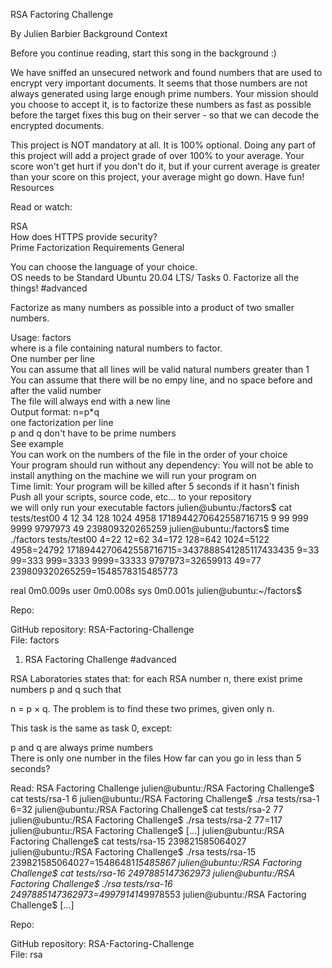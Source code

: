 RSA Factoring Challenge

By Julien Barbier
Background Context

Before you continue reading, start this song in the background :)

We have sniffed an unsecured network and found numbers that are used to encrypt very important documents. It seems that those numbers are not always generated using large enough prime numbers. Your mission should you choose to accept it, is to factorize these numbers as fast as possible before the target fixes this bug on their server - so that we can decode the encrypted documents.

This project is NOT mandatory at all. It is 100% optional. Doing any part of this project will add a project grade of over 100% to your average. Your score won't get hurt if you don't do it, but if your current average is greater than your score on this project, your average might go down. Have fun!
Resources

Read or watch:

RSA\
How does HTTPS provide security?\
Prime Factorization
Requirements
General

You can choose the language of your choice.\
OS needs to be Standard Ubuntu 20.04 LTS/
Tasks
0. Factorize all the things!
#advanced

Factorize as many numbers as possible into a product of two smaller numbers.

Usage: factors <file>\
    where <file> is a file containing natural numbers to factor.\
    One number per line\
    You can assume that all lines will be valid natural numbers greater than 1\
    You can assume that there will be no empy line, and no space before and after the valid number\
    The file will always end with a new line\
Output format: n=p*q\
    one factorization per line\
    p and q don't have to be prime numbers\
    See example\
You can work on the numbers of the file in the order of your choice\
Your program should run without any dependency: You will not be able to install anything on the machine we will run your program on\
Time limit: Your program will be killed after 5 seconds if it hasn't finish\
Push all your scripts, source code, etc... to your repository\
    we will only run your executable factors
julien@ubuntu:/factors$ cat tests/test00
4
12
34
128
1024
4958
1718944270642558716715
9
99
999
9999
9797973
49
239809320265259
julien@ubuntu:/factors$ time ./factors tests/test00
4=22
12=62
34=172
128=642
1024=5122
4958=24792
1718944270642558716715=3437888541285117433435
9=33
99=333
999=3333
9999=33333
9797973=32659913
49=77
239809320265259=1548578315485773

real 0m0.009s
user 0m0.008s
sys 0m0.001s
julien@ubuntu:~/factors$

Repo:

GitHub repository: RSA-Factoring-Challenge\
File: factors
1. RSA Factoring Challenge
#advanced

RSA Laboratories states that: for each RSA number n, there exist prime numbers p and q such that

n = p × q. The problem is to find these two primes, given only n.

This task is the same as task 0, except:

p and q are always prime numbers\
There is only one number in the files
How far can you go in less than 5 seconds?

Read: RSA Factoring Challenge
julien@ubuntu:/RSA Factoring Challenge$ cat tests/rsa-1
6
julien@ubuntu:/RSA Factoring Challenge$ ./rsa tests/rsa-1
6=32
julien@ubuntu:/RSA Factoring Challenge$ cat tests/rsa-2
77
julien@ubuntu:/RSA Factoring Challenge$ ./rsa tests/rsa-2
77=117
julien@ubuntu:/RSA Factoring Challenge$ [...]
julien@ubuntu:/RSA Factoring Challenge$ cat tests/rsa-15
239821585064027
julien@ubuntu:/RSA Factoring Challenge$ ./rsa tests/rsa-15
239821585064027=15486481*15485867
julien@ubuntu:/RSA Factoring Challenge$ cat tests/rsa-16
2497885147362973
julien@ubuntu:/RSA Factoring Challenge$ ./rsa tests/rsa-16
2497885147362973=49979141*49978553
julien@ubuntu:/RSA Factoring Challenge$ [...]

Repo:

GitHub repository: RSA-Factoring-Challenge\
File: rsa
